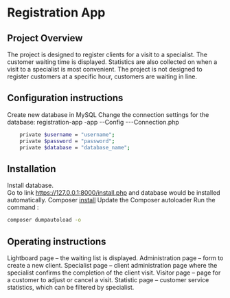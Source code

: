 # Registration App
## Project Overview	
The project is designed to register clients for a visit to a specialist. The customer waiting time is displayed.  Statistics are also collected on when a visit to a specialist is most convenient. The project is not designed to register customers at a specific hour, customers are waiting in line.
## Configuration instructions
Create new database in MySQL
Change the connection settings for the database:
registration-app
-app
--Config
---Connection.php

```bash
    private $username = "username";
    private $password = "password";
    private $database = "database_name";
```
## Installation
Install database.  
Go to link https://127.0.0.1:8000/install.php and database would be installed automatically.
Composer [install]( https://getcomposer.org/download/)
Update the Composer autoloader 
Run the command :
```bash
composer dumpautoload -o
```
## Operating instructions
Lightboard page – the waiting list is displayed.
Administration page – form to create a new client.
Specialist page – client administration page where the specialist confirms the completion of the client visit.
Visitor page – page for a customer to adjust or cancel a visit.
Statistic page – customer service statistics, which can be filtered by specialist.








